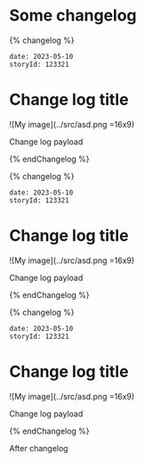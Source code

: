 # Some changelog

{% changelog %}
```
date: 2023-05-10
storyId: 123321
```
# Change log title
![My image](../src/asd.png =16x9)

Change log payload

{% endChangelog %}

{% changelog %}
```
date: 2023-05-10
storyId: 123321
```
# Change log title
![My image](../src/asd.png =16x9)

Change log payload

{% endChangelog %}


{% changelog %}
```
date: 2023-05-10
storyId: 123321
```
# Change log title
![My image](../src/asd.png =16x9)

Change log payload

{% endChangelog %}

After changelog
